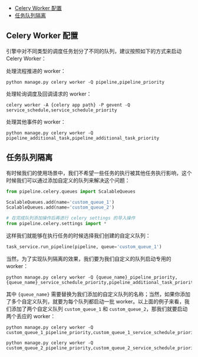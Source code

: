 <!-- TOC -->

- [Celery Worker 配置](#celery-worker-配置)
- [任务队列隔离](#任务队列隔离)

<!-- /TOC -->

## Celery Worker 配置

引擎中对不同类型的调度任务划分了不同的队列，建议按照如下的方式来启动 Celery Worker：

处理流程推进的 worker：

```shell
python manage.py celery worker -Q pipeline,pipeline_priority
```

处理轮询调度及回调请求的 worker：

```shell
celery worker -A {celery app path} -P gevent -Q service_schedule,service_schedule_priority
```

处理其他事件的 worker：

```shell
python manage.py celery worker -Q pipeline_additional_task,pipeline_additional_task_priority
```

## 任务队列隔离

有时候我们的使用场景中，我们不希望一些任务的执行被其他任务执行影响，这个时候我们可以通过添加自定义的队列来解决这个问题：

```python
from pipeline.celery.queues import ScalableQueues

ScalableQueues.add(name='custom_queue_1')
ScalableQueues.add(name='custom_queue_2')

# 在完成队列添加操作后再进行 celery settings 的导入操作
from pipeline.celery.settings import *
```

这样我们就能够在执行任务的时候选择我们创建的自定义队列：

```python
task_service.run_pipeline(pipeline, queue='custom_queue_1')
```

当然，为了实现队列隔离的效果，我们要为我们自定义的队列启动专用的 worker：

```shell
python manage.py celery worker -Q {queue_name}_pipeline_priority,{queue_name}_service_schedule_priority,pipeline_additional_task_priority
```

其中 `{queue_name}` 需要替换为我们添加的自定义队列的名称；当然，如果你添加了多个自定义队列，就要为每个队列都启动一批 worker。以上面的例子来看，我们添加了两个自定义队列 `custom_queue_1` 和 `custom_queue_2`，那我们就要启动两个丢应的 worker：

```shell
python manage.py celery worker -Q custom_queue_1_pipeline_priority,custom_queue_1_service_schedule_priority

python manage.py celery worker -Q custom_queue_2_pipeline_priority,custom_queue_2_service_schedule_priority
```